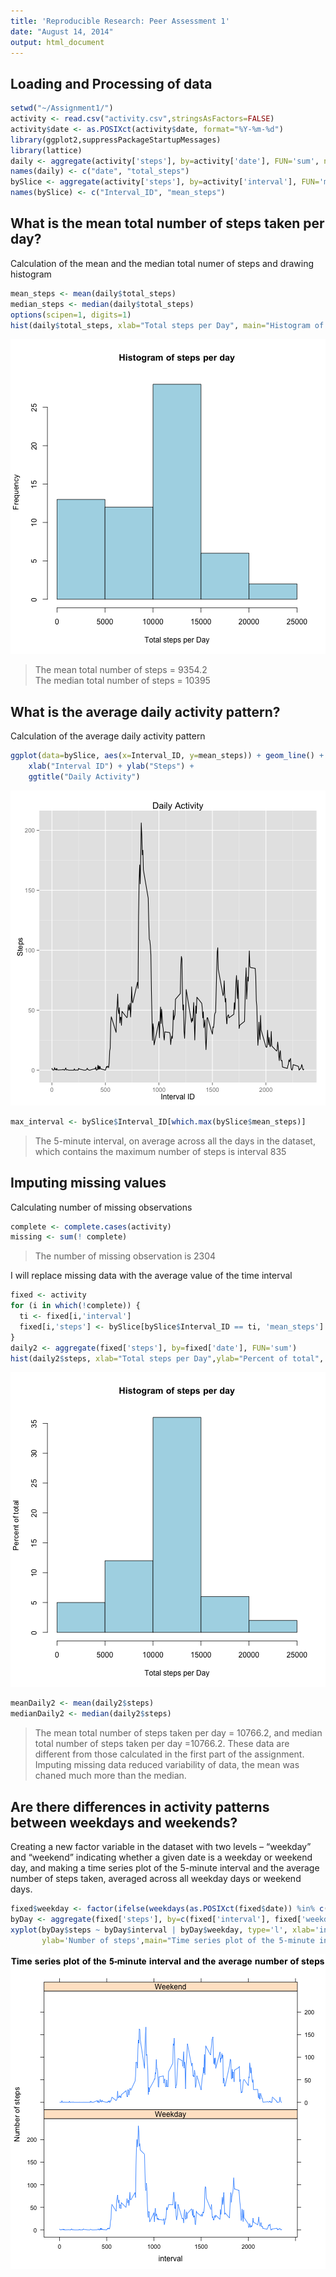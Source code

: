 ```yaml
---
title: 'Reproducible Research: Peer Assessment 1'
date: "August 14, 2014"
output: html_document
---
```


## Loading and Processing of data  


```r
setwd("~/Assignment1/")
activity <- read.csv("activity.csv",stringsAsFactors=FALSE)
activity$date <- as.POSIXct(activity$date, format="%Y-%m-%d")
library(ggplot2,suppressPackageStartupMessages)
library(lattice)
daily <- aggregate(activity['steps'], by=activity['date'], FUN='sum', na.rm=TRUE)
names(daily) <- c("date", "total_steps")
bySlice <- aggregate(activity['steps'], by=activity['interval'], FUN='mean', na.rm=TRUE)
names(bySlice) <- c("Interval_ID", "mean_steps")
```


## What is the mean total number of steps taken per day?  
Calculation of the mean and the median total numer of steps and drawing histogram

```r
mean_steps <- mean(daily$total_steps)
median_steps <- median(daily$total_steps)
options(scipen=1, digits=1)
hist(daily$total_steps, xlab="Total steps per Day", main="Histogram of steps per day",col="lightblue")
```

![plot of chunk unnamed-chunk-2](figure/unnamed-chunk-2.png) 

> The mean total number of steps = 9354.2  
The median total number of steps = 10395

## What is the average daily activity pattern?  
Calculation of the average daily activity pattern  


```r
ggplot(data=bySlice, aes(x=Interval_ID, y=mean_steps)) + geom_line() +
    xlab("Interval ID") + ylab("Steps") +
    ggtitle("Daily Activity")
```

![plot of chunk unnamed-chunk-3](figure/unnamed-chunk-3.png) 

```r
max_interval <- bySlice$Interval_ID[which.max(bySlice$mean_steps)]
```

> The 5-minute interval, on average across all the days in the dataset, which contains the maximum number of steps is interval 835

## Imputing missing values  
Calculating number of missing observations

```r
complete <- complete.cases(activity)
missing <- sum(! complete)
```
> The number of missing observation is 2304  

I will replace missing data with the average value of the time interval


```r
fixed <- activity
for (i in which(!complete)) {
  ti <- fixed[i,'interval']
  fixed[i,'steps'] <- bySlice[bySlice$Interval_ID == ti, 'mean_steps']
}
daily2 <- aggregate(fixed['steps'], by=fixed['date'], FUN='sum')
hist(daily2$steps, xlab="Total steps per Day",ylab="Percent of total", main="Histogram of steps per day",col="lightblue")
```

![plot of chunk unnamed-chunk-5](figure/unnamed-chunk-5.png) 

```r
meanDaily2 <- mean(daily2$steps)
medianDaily2 <- median(daily2$steps)
```
> The mean total number of steps taken per day = 10766.2, and median total number of steps taken per day =10766.2. These data are different from those calculated in the first part of the assignment. Imputing missing data reduced variability of data, the mean was chaned much more than the median.

## Are there differences in activity patterns between weekdays and weekends?
Creating a new factor variable in the dataset with two levels – “weekday” and “weekend” indicating whether a given date is a weekday or weekend day, and making a time series plot of the 5-minute interval and the average number of steps taken, averaged across all weekday days or weekend days.

```r
fixed$weekday <- factor(ifelse(weekdays(as.POSIXct(fixed$date)) %in% c("Saturday","Sunday"),"Weekend", "Weekday"))
byDay <- aggregate(fixed['steps'], by=c(fixed['interval'], fixed['weekday']), FUN='mean')
xyplot(byDay$steps ~ byDay$interval | byDay$weekday, type='l', xlab='interval',
       ylab='Number of steps',main="Time series plot of the 5-minute interval and the average number of steps", layout=c(1,2))
```

![plot of chunk unnamed-chunk-6](figure/unnamed-chunk-6.png) 


